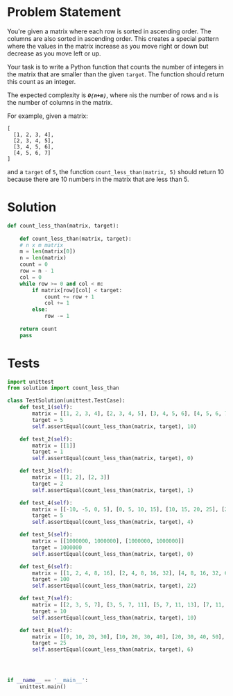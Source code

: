# Problem Statement
You're given a matrix where each row is sorted in ascending order. The columns are also sorted in ascending order. This creates a special pattern where the values in the matrix increase as you move right or down but decrease as you move left or up.

Your task is to write a Python function that counts the number of integers in the matrix that are smaller than the given `target`. The function should return this count as an integer.

The expected complexity is _**`O(n+m)`**_, where `n`is the number of rows and 
`m` is the number of columns in the matrix.

For example, given a matrix:
```text
[
  [1, 2, 3, 4],
  [2, 3, 4, 5],
  [3, 4, 5, 6],
  [4, 5, 6, 7]
]
```
and a `target` of `5`, the function `count_less_than(matrix, 5)` should return 10 because there are 10 numbers in the matrix that are less than 5.

# Solution
```python
def count_less_than(matrix, target):
    
    def count_less_than(matrix, target):
    # n x m matrix
    m = len(matrix[0])
    n = len(matrix)
    count = 0
    row = n - 1
    col = 0
    while row >= 0 and col < m:
        if matrix[row][col] < target:
            count += row + 1
            col += 1
        else:
            row -= 1
    
    return count
    pass
```

# Tests
```python
import unittest
from solution import count_less_than

class TestSolution(unittest.TestCase):
    def test_1(self):
        matrix = [[1, 2, 3, 4], [2, 3, 4, 5], [3, 4, 5, 6], [4, 5, 6, 7]]
        target = 5
        self.assertEqual(count_less_than(matrix, target), 10)

    def test_2(self):
        matrix = [[1]]
        target = 1
        self.assertEqual(count_less_than(matrix, target), 0)

    def test_3(self):
        matrix = [[1, 2], [2, 3]]
        target = 2
        self.assertEqual(count_less_than(matrix, target), 1)

    def test_4(self):
        matrix = [[-10, -5, 0, 5], [0, 5, 10, 15], [10, 15, 20, 25], [20, 25, 30, 35]]
        target = 5
        self.assertEqual(count_less_than(matrix, target), 4)

    def test_5(self):
        matrix = [[1000000, 1000000], [1000000, 1000000]]
        target = 1000000
        self.assertEqual(count_less_than(matrix, target), 0)

    def test_6(self):
        matrix = [[1, 2, 4, 8, 16], [2, 4, 8, 16, 32], [4, 8, 16, 32, 64], [8, 16, 32, 64, 128], [16, 32, 64, 128, 256]]
        target = 100
        self.assertEqual(count_less_than(matrix, target), 22)

    def test_7(self):
        matrix = [[2, 3, 5, 7], [3, 5, 7, 11], [5, 7, 11, 13], [7, 11, 13, 17]]
        target = 10
        self.assertEqual(count_less_than(matrix, target), 10)

    def test_8(self):
        matrix = [[0, 10, 20, 30], [10, 20, 30, 40], [20, 30, 40, 50], [30, 40, 50, 60]]
        target = 25
        self.assertEqual(count_less_than(matrix, target), 6)




if __name__ == '__main__':
    unittest.main()
```